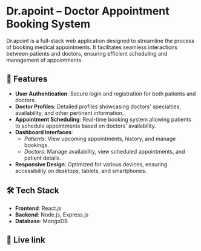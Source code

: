 # Dr.apoint – Doctor Appointment Booking System

Dr.apoint is a full-stack web application designed to streamline the process of booking medical appointments. It facilitates seamless interactions between patients and doctors, ensuring efficient scheduling and management of appointments.

## 🚀 Features

- **User Authentication**: Secure login and registration for both patients and doctors.
- **Doctor Profiles**: Detailed profiles showcasing doctors' specialties, availability, and other pertinent information.
- **Appointment Scheduling**: Real-time booking system allowing patients to schedule appointments based on doctors' availability.
- **Dashboard Interfaces**:
  - *Patients*: View upcoming appointments, history, and manage bookings.
  - *Doctors*: Manage availability, view scheduled appointments, and patient details.
- **Responsive Design**: Optimized for various devices, ensuring accessibility on desktops, tablets, and smartphones.

## 🛠️ Tech Stack

- **Frontend**: React.js
- **Backend**: Node.js, Express.js
- **Database**: MongoDB

## 📂 Live link

